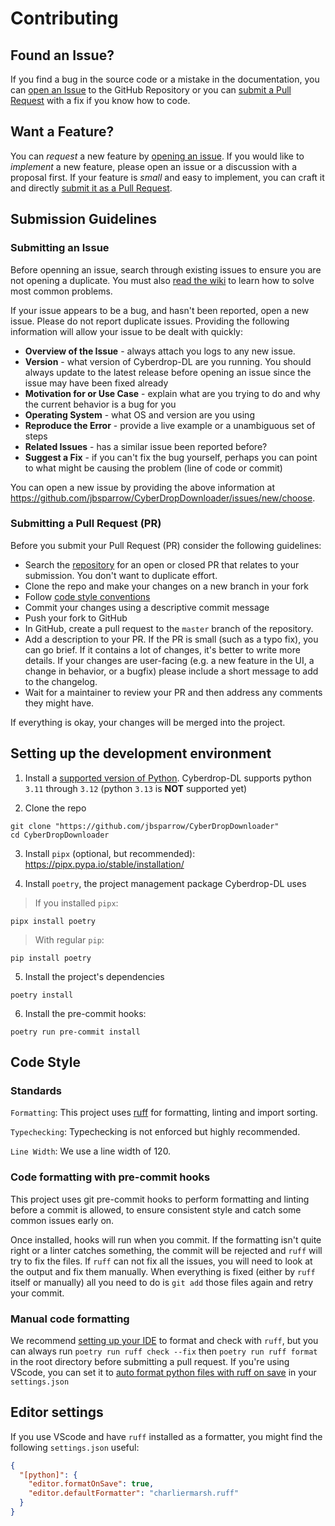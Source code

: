 # Contributing

## Found an Issue?

If you find a bug in the source code or a mistake in the documentation, you can
[open an Issue](#submitting-an-issue) to the GitHub Repository or you can
[submit a Pull Request](#submitting-a-pull-request-pr) with a fix if you know how to code.

## Want a Feature?

You can *request* a new feature by [opening an issue](#submitting-an-issue). If you would like to *implement* a new feature,
please open an issue or a discussion with a proposal first. If your feature is *small* and easy to implement,
you can craft it and directly [submit it as a Pull Request](#submitting-a-pull-request-pr).

## Submission Guidelines

### Submitting an Issue

Before openning an issue, search through existing issues to ensure you are not opening a duplicate.
You must also [read the wiki](https://script-ware.gitbook.io/cyberdrop-dl/frequently-asked-questions) to learn how to solve most common problems.

If your issue appears to be a bug, and hasn't been reported, open a new issue. Please do not report duplicate issues.
Providing the following information will allow your issue to be dealt with quickly:

- **Overview of the Issue** - always attach you logs to any new issue.
- **Version** - what version of Cyberdrop-DL are you running. You should always update to the latest release before opening an issue since 
the issue may have been fixed already
- **Motivation for or Use Case** - explain what are you trying to do and why the current behavior is a bug for you
- **Operating System** - what OS and version are you using
- **Reproduce the Error** - provide a live example or a unambiguous set of steps
- **Related Issues** - has a similar issue been reported before?
- **Suggest a Fix** - if you can't fix the bug yourself, perhaps you can point to what might be
  causing the problem (line of code or commit)

You can open a new issue by providing the above information at https://github.com/jbsparrow/CyberDropDownloader/issues/new/choose.

### Submitting a Pull Request (PR)

Before you submit your Pull Request (PR) consider the following guidelines:

- Search the [repository](https://github.com/jbsparrow/CyberDropDownloader/pulls) for an open or closed PR
  that relates to your submission. You don't want to duplicate effort.
- Clone the repo and make your changes on a new branch in your fork
- Follow [code style conventions](#code-style)
- Commit your changes using a descriptive commit message
- Push your fork to GitHub
- In GitHub, create a pull request to the `master` branch of the repository. 
- Add a description to your PR. If the PR is small (such as a typo fix), you can go brief. 
If it contains a lot of changes, it's better to write more details.
If your changes are user-facing (e.g. a new feature in the UI, a change in behavior, or a bugfix) 
please include a short message to add to the changelog.
- Wait for a maintainer to review your PR and then address any comments they might have.

If everything is okay, your changes will be merged into the project.

## Setting up the development environment

1. Install a [supported version of Python](https://www.python.org/downloads/). Cyberdrop-DL supports python `3.11` through `3.12`
(python `3.13` is **NOT** supported yet)

2. Clone the repo

```shell
git clone "https://github.com/jbsparrow/CyberDropDownloader"
cd CyberDropDownloader
```

3. Install `pipx` (optional, but recommended): https://pipx.pypa.io/stable/installation/

4. Install `poetry`, the project management package Cyberdrop-DL uses

> If you installed `pipx`:

```shell
pipx install poetry
```

> With regular `pip`:

```shell
pip install poetry
```

5. Install the project's dependencies

```shell
poetry install
```

6. Install the pre-commit hooks:

```shell
poetry run pre-commit install
```

## Code Style

### Standards

`Formatting`: This project uses [ruff](https://docs.astral.sh/ruff) for formatting, linting and import sorting.

`Typechecking`: Typechecking is not enforced but highly recommended.

`Line Width`: We use a line width of 120.

### Code formatting with pre-commit hooks

This project uses git pre-commit hooks to perform formatting and linting before a commit is allowed,
to ensure consistent style and catch some common issues early on.

Once installed, hooks will run when you commit. If the formatting isn't quite right or a linter catches something,
the commit will be rejected and `ruff` will try to fix the files. If `ruff` can not fix all the issues,
you will need to look at the output and fix them manually. When everything is fixed (either by `ruff` itself or manually)
all you need to do is `git add` those files again and retry your commit.

### Manual code formatting

We recommend [setting up your IDE](https://docs.astral.sh/ruff/editors/) to format and check with `ruff`, but you can always run
`poetry run ruff check --fix` then `poetry run ruff format` in the root directory before submitting a pull request.
If you're using VScode, you can set it to [auto format python files with ruff on save](#editor-settings) in your `settings.json`

## Editor settings

If you use VScode and have `ruff` installed as a formatter, you might find the following `settings.json` useful:

```json
{
  "[python]": {
    "editor.formatOnSave": true,
    "editor.defaultFormatter": "charliermarsh.ruff"
  }
}
```
